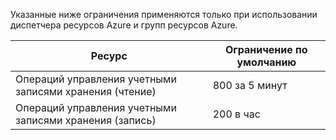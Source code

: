 Указанные ниже ограничения применяются только при использовании диспетчера ресурсов Azure и групп ресурсов Azure.

Ресурс|Ограничение по умолчанию
---|---
Операций управления учетными записями хранения (чтение)|800 за 5 минут
Операций управления учетными записями хранения (запись)|200 в час

<!---HONumber=Oct15_HO3-->